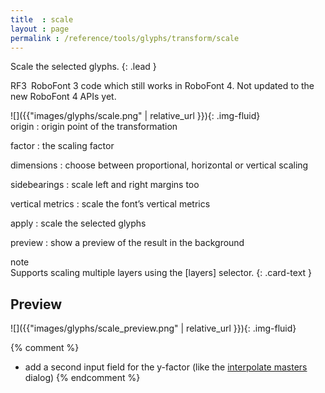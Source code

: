 ```yaml
---
title  : scale
layout : page
permalink : /reference/tools/glyphs/transform/scale
---
```


Scale the selected glyphs.
{: .lead }

<span class="badge text-bg-warning rounded-0">RF3</span> RoboFont 3 code which still works in RoboFont 4. Not updated to the new RoboFont 4 APIs yet.


<div class='row'>

<div class='col-sm-4' markdown='1'>
![]({{"images/glyphs/scale.png" | relative_url }}){: .img-fluid}
</div>

<div class='col-sm-8' markdown='1'>
origin
: origin point of the transformation

factor
: the scaling factor

dimensions
: choose between proportional, horizontal or vertical scaling

sidebearings
: scale left and right margins too

vertical metrics
: scale the font’s vertical metrics

apply
: scale the selected glyphs

preview
: show a preview of the result in the background
</div>

</div>


<div class="card bg-light my-3 rounded-0">
<div class="card-header">note</div>
<div class="card-body" markdown='1'>
Supports scaling multiple layers using the [layers] selector.
{: .card-text }
</div>
</div>

[layers]: ../../modifiers/layers/


Preview
-------

![]({{"images/glyphs/scale_preview.png" | relative_url }}){: .img-fluid}


{% comment %}
- add a second input field for the y-factor (like the [interpolate masters](../../interpolation/interpolate/) dialog)
{% endcomment %}
